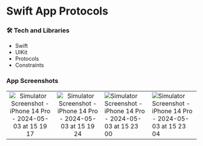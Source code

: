 # Swift App Protocols


### 🛠 Tech and Libraries

- Swift
- UIKit
- Protocols
- Constraints


### App Screenshots

 |                             |                            |                             |                             |
 | :----------------------------------------: | :---------------------------------------: | -------------------------------------- | ------------------------------------- |
 | ![Simulator Screenshot - iPhone 14 Pro - 2024-05-03 at 15 19 17](https://github.com/Luizrebelatto/swift-uikit-protocols/assets/62765965/520a342d-d3b6-4eb0-9d85-e131cdd1bd58) | ![Simulator Screenshot - iPhone 14 Pro - 2024-05-03 at 15 19 24](https://github.com/Luizrebelatto/swift-uikit-protocols/assets/62765965/53b36dd9-c28f-4806-8054-52d361e3a740) | ![Simulator Screenshot - iPhone 14 Pro - 2024-05-03 at 15 23 00](https://github.com/Luizrebelatto/swift-uikit-protocols/assets/62765965/b85a7604-402c-4d4c-a278-35cd6a6159e1) | ![Simulator Screenshot - iPhone 14 Pro - 2024-05-03 at 15 23 04](https://github.com/Luizrebelatto/swift-uikit-protocols/assets/62765965/5b1a5e62-bfbd-4a71-ad3f-ee38d8d2e5b3) | 
